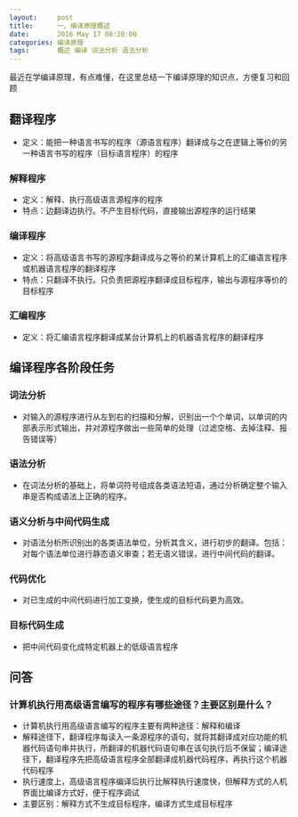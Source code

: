 ```yaml
---
layout:     post
title:      一、编译原理概述
date:       2016 May 17 08:20:00
categories: 编译原理
tags:       概述 编译 词法分析 语法分析
---
```


最近在学编译原理，有点难懂，在这里总结一下编译原理的知识点，方便复习和回顾

## 翻译程序

- 定义：能把一种语言书写的程序（源语言程序）翻译成与之在逻辑上等价的另一种语言书写的程序（目标语言程序）的程序

### 解释程序

- 定义：解释、执行高级语言源程序的程序
- 特点：边翻译边执行。不产生目标代码，直接输出源程序的运行结果

### 编译程序

- 定义：将高级语言书写的源程序翻译成与之等价的某计算机上的汇编语言程序或机器语言程序的翻译程序
- 特点：只翻译不执行。只负责把源程序翻译成目标程序，输出与源程序等价的目标程序

### 汇编程序

- 定义：将汇编语言程序翻译成某台计算机上的机器语言程序的翻译程序

## 编译程序各阶段任务

### 词法分析

- 对输入的源程序进行从左到右的扫描和分解，识别出一个个单词，以单词的内部表示形式输出，并对源程序做出一些简单的处理（过滤空格、去掉注释、报告错误等）

### 语法分析

- 在词法分析的基础上，将单词符号组成各类语法短语，通过分析确定整个输入串是否构成语法上正确的程序。

### 语义分析与中间代码生成

- 对语法分析所识别出的各类语法单位，分析其含义，进行初步的翻译。包括：对每个语法单位进行静态语义审查；若无语义错误，进行中间代码的翻译。

### 代码优化

- 对已生成的中间代码进行加工变换，使生成的目标代码更为高效。

### 目标代码生成

- 把中间代码变化成特定机器上的低级语言程序

## 问答

### 计算机执行用高级语言编写的程序有哪些途径？主要区别是什么？

- 计算机执行用高级语言编写的程序主要有两种途径：解释和编译
- 解释途径下，翻译程序每读入一条源程序的语句，就将其翻译成对应功能的机器代码语句串并执行，所翻译的机器代码语句串在该句执行后不保留；编译途径下，翻译程序先把高级语言程序全部翻译成机器代码程序，再执行这个机器代码程序
- 执行速度上，高级语言程序编译后执行比解释执行速度快，但解释方式的人机界面比编译方式好，便于程序调试
- 主要区别：解释方式不生成目标程序，编译方式生成目标程序


